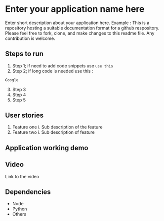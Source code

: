# Enter your application name here 
Enter short description about your application here. 
Example : This is a repository hosting a suitable documentation format for a github respository. Please feel free to fork, clone, and make changes to this readme file. Any contribution is welcome.  
## Steps to run 
1. Step 1; if need to add code snippets use `use this`
2. Step 2; if long code is needed use this : 
``` Python
Google
```
3. Step 3
4. Step 4
5. Step 5

## User stories 
1. Feature one 
    i. Sub description of the feature 
3. Feature two 
    i. Sub description of feature 

## Application working demo 

## Video 
Link to the video 
<!--Delete this if none -->

## Dependencies 
- Node
- Python 
- Others 
